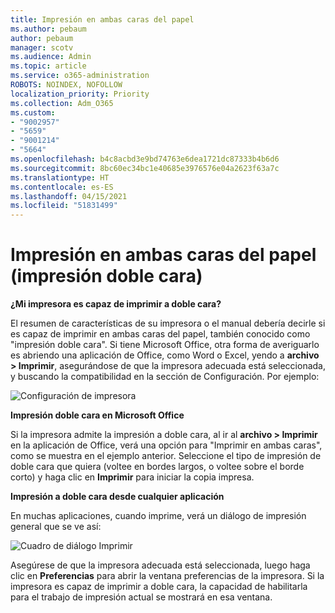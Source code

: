 ```yaml
---
title: Impresión en ambas caras del papel
ms.author: pebaum
author: pebaum
manager: scotv
ms.audience: Admin
ms.topic: article
ms.service: o365-administration
ROBOTS: NOINDEX, NOFOLLOW
localization_priority: Priority
ms.collection: Adm_O365
ms.custom:
- "9002957"
- "5659"
- "9001214"
- "5664"
ms.openlocfilehash: b4c8acbd3e9bd74763e6dea1721dc87333b4b6d6
ms.sourcegitcommit: 8bc60ec34bc1e40685e3976576e04a2623f63a7c
ms.translationtype: HT
ms.contentlocale: es-ES
ms.lasthandoff: 04/15/2021
ms.locfileid: "51831499"
---
```

# <a name="printing-on-both-sides-of-paper-duplex-printing"></a>Impresión en ambas caras del papel (impresión doble cara)

**¿Mi impresora es capaz de imprimir a doble cara?**

El resumen de características de su impresora o el manual debería decirle si es capaz de imprimir en ambas caras del papel, también conocido como "impresión doble cara". Si tiene Microsoft Office, otra forma de averiguarlo es abriendo una aplicación de Office, como Word o Excel, yendo a **archivo > Imprimir**, asegurándose de que la impresora adecuada está seleccionada, y buscando la compatibilidad en la sección de Configuración. Por ejemplo: 

![Configuración de impresora](media/print-settings.png)

**Impresión doble cara en Microsoft Office**

Si la impresora admite la impresión a doble cara, al ir al **archivo > Imprimir** en la aplicación de Office, verá una opción para "Imprimir en ambas caras", como se muestra en el ejemplo anterior.  Seleccione el tipo de impresión de doble cara que quiera (voltee en bordes largos, o voltee sobre el borde corto) y haga clic en **Imprimir** para iniciar la copia impresa.

**Impresión a doble cara desde cualquier aplicación**

En muchas aplicaciones, cuando imprime, verá un diálogo de impresión general que se ve así: 

![Cuadro de diálogo Imprimir](media/print-dialog.png)

Asegúrese de que la impresora adecuada está seleccionada, luego haga clic en **Preferencias** para abrir la ventana preferencias de la impresora. Si la impresora es capaz de imprimir a doble cara, la capacidad de habilitarla para el trabajo de impresión actual se mostrará en esa ventana.
